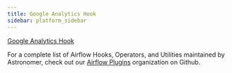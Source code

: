 ```yaml
---
title: Google Analytics Hook
sidebar: platform_sidebar
---
```


[Google Analytics Hook](https://github.com/airflow-plugins/google_analytics_plugin/blob/master/hooks/google_analytics_hook.py)

For a complete list of Airflow Hooks, Operators, and Utilities maintained by Astronomer, check out our [Airflow Plugins](https://github.com/airflow-plugins?utf8=%E2%9C%93&q=&type=&language=) organization on Github.
